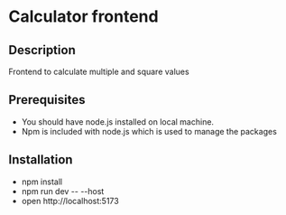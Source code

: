# Calculator frontend

## Description
Frontend to calculate multiple and square values
## Prerequisites
- You should have node.js installed on local machine.
- Npm is included with node.js which is used to manage the packages
## Installation
- npm install
- npm run dev -- --host
- open http://localhost:5173